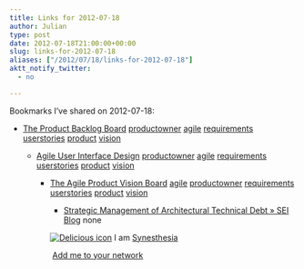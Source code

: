```yaml
---
title: Links for 2012-07-18
author: Julian
type: post
date: 2012-07-18T21:00:00+00:00
slug: links-for-2012-07-18 
aliases: ["/2012/07/18/links-for-2012-07-18"]
aktt_notify_twitter:
  - no

---
```

Bookmarks I&#8217;ve shared on 2012-07-18:

  * [The Product Backlog Board][1] 
    [productowner][2] [agile][3] [requirements][4] [userstories][5] [product][6] [vision][7] </li> 
    
      * [Agile User Interface Design][8] 
        [productowner][2] [agile][3] [requirements][4] [userstories][5] [product][6] [vision][7] </li> 
        
          * [The Agile Product Vision Board][9] 
            [agile][3] [productowner][2] [requirements][4] [userstories][5] [product][6] [vision][7] </li> 
            
              * [Strategic Management of Architectural Technical Debt &raquo; SEI Blog][10] 
                none</li> </ul> 
                
                <p class="deliciouslink">
                  <a href="https://del.icio.us/synesthesia" title="See all my bookmarks on del.icio.us"><img src="https://www.synesthesia.co.uk/images/deliciousicon.jpg" alt="Delicious icon" /></a>&nbsp;I am <a href="https://del.icio.us/synesthesia" title="See all my bookmarks on del.icio.us">Synesthesia</a>
                </p>
                
                <p class="deliciouslink">
                  <a href="https://del.icio.us/network?add=synesthesia" title="Add me to your del.icio.us network"><img src="https://www.synesthesia.co.uk/images/add.gif" alt="" /></a>&nbsp;<a href="https://del.icio.us/network?add=synesthesia" title="Add me to your del.icio.us network">Add me to your network</a>
                </p>

 [1]: https://www.romanpichler.com/blog/product-backlog/product-backlog-board/
 [2]: https://www.delicious.com/synesthesia/productowner
 [3]: https://www.delicious.com/synesthesia/agile
 [4]: https://www.delicious.com/synesthesia/requirements
 [5]: https://www.delicious.com/synesthesia/userstories
 [6]: https://www.delicious.com/synesthesia/product
 [7]: https://www.delicious.com/synesthesia/vision
 [8]: https://www.romanpichler.com/blog/agile-product-innovation/agile-user-interface-design/
 [9]: https://www.romanpichler.com/blog/agile-product-innovation/the-product-vision-board/
 [10]: https://blog.sei.cmu.edu/post.cfm/strategic-management-of-architectural-technical-debt
